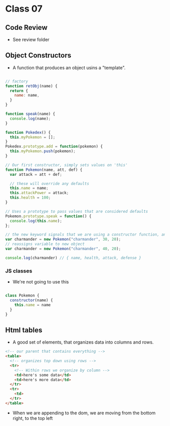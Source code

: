 # Class 07

## Code Review

- See review folder

## Object Constructors

- A function that produces an object usins a "template".

```js

// factory
function retObj(name) {
  return {
    name: name,
  }
}

function speak(name) {
  console.log(name);
}

function Pokedex() {
  this.myPokemon = [];
}
Pokedex.prototype.add = function(pokemon) {
  this.myPokemon.push(pokemon);
}

// Our first constructor, simply sets values on 'this'
function Pokemon(name, att, def) {
  var attack = att + def;

  // these will override any defaults
  this.name = name;
  this.attackPower = attack;
  this.health = 100;
}

// Uses a prototype to pass values that are considered defaults
Pokemon.prototype.speak = function() {
  console.log(this.name);
};

// the new keyword signals that we are using a constructor function, and that an object should be returned
var charmander = new Pokemon("charmander", 30, 20);
// reassigns variable to new object
var charmander = new Pokemon("charmander", 40, 20);

console.log(charmander) // { name, health, attack, defense }

```

### JS classes

- We're not going to use this

```js

class Pokemon {
  constructor(name) {
    this.name = name
  }
}

```

## Html tables

- A good set of elements, that organizes data into columns and rows.

```html
<!-- our parent that contains everything -->
<table> 
  <!-- organizes top down using rows -->
  <tr>
    <!-- Within rows we organize by column -->
    <td>here's some data</td>
    <td>here's more data</td>
  </tr>
  <tr>
    <td>
  </tr>
</table>

```

- When we are appending to the dom, we are moving from the bottom right, to the top left

